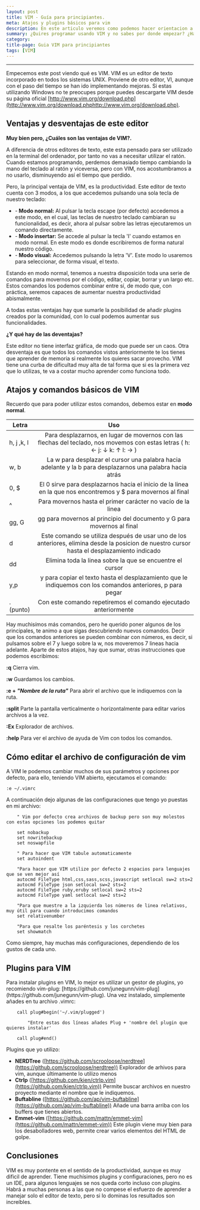 ```yaml
---
layout: post
title: VIM - Guía para principiantes.
meta: Atajos y plugins básicos para vim
description: En este articulo veremos como podemos hacer orientacion a objetos usando JavaScript.
summary: ¿Quires programar usando VIM y no sabes por donde empezar? ¿Has abierto VIM y no sabes como cerrarlo? ¿Quieres descubrir los mejores plugins de VIM? Entonces te recomiendo que leas esto. Explicare los atajos básicos, como configurar vim a nuestro gusto y como añadir plugins.
category:
title-page: Guia VIM para principiantes
tags: [VIM]
---
```


***

Empecemos este post viendo qué es VIM. VIM es un editor de texto incorporado en todos los sistemas UNIX. Proviene de otro editor, VI, aunque con el paso del tiempo se han ido implementando mejoras.
Si estas utilizando Windows no te preocupes porque puedes descargarte VIM desde su página oficial [http://www.vim.org/download.php](http://www.vim.org/download.phphttp://www.vim.org/download.php).

<h2>Ventajas y desventajas de este editor</h2>

<b>Muy bien pero, ¿Cuáles son las ventajas de VIM?.</b> 

A diferencia de otros editores de texto, este esta pensado para ser utilizado en la terminal del ordenador, por tanto no vas a necesitar utilizar el ratón. Cuando estamos programando,
perdemos demasiado tiempo cambiando la mano del teclado al ratón y viceversa, pero con VIM, nos acostumbramos a no usarlo, disminuyendo así el tiempo que perdido.

Pero, la principal ventaja de VIM, es la productividad. Este editor de texto cuenta con 3 modos, a los que accedemos pulsando una sola tecla de nuestro teclado:
<ul>
    <li>-<b> Modo normal:</b> Al pulsar la tecla escape (por defecto) accedemos a este modo, en el cual, las teclas de nuestro teclado cambiaran su funcionalidad, es decir, ahora al pulsar sobre las letras ejecutaremos un comando directamente.</li>
    <li>-<b> Modo insertar:</b> Se accede al pulsar la tecla 'I' cuando estamos en modo normal. En este modo es donde escribiremos de forma natural nuestro código.</li>
    <li>-<b> Modo visual:</b> Accedemos pulsando la letra 'V'. Este modo lo usaremos para seleccionar, de forma visual, el texto. </li>
</ul>
Estando en modo normal, tenemos a nuestra disposición toda una serie de comandos para movernos por el código, editar, copiar, borrar y un largo etc. Estos comandos los podemos combinar entre sí, de modo que, con práctica, seremos capaces de aumentar nuestra 
productividad abismalmente.

A todas estas ventajas hay que sumarle la posibilidad de añadir plugins creados por la comunidad, con lo cual podemos aumentar sus funcionalidades.

<b>¿Y qué hay de las deventajas?</b>

Este editor no tiene interfaz gráfica, de modo que puede ser un caos. Otra desventaja es que todos los comandos vistos anteriormente te los tienes que aprender
de memoria si realmente los quieres sacar provecho.
VIM tiene una curba de dificultad muy alta de tal forma que si es la primera vez que lo utilizas, te va a costar mucho aprender como funciona todo.

<h2>Atajos y comandos básicos de VIM</h2>

Recuerdo que para poder utilizar estos comandos, debemos estar en <b>modo normal</b>.

| Letra        | Uso           | 
| ------------- |:-------------:| 
| h, j ,k, l      | Para desplazarnos, en lugar de movernos con las flechas del teclado, nos movemos con estas letras ( h: ←  j: ↓  k: ↑  l: → ) | 
| w, b      | La w para desplazar el cursor una palabra hacia adelante y la b para desplazarnos una palabra hacia atrás |
| 0, $ | El 0 sirve para desplazarnos hacia el inicio de la linea en la que nos encontremos y $ para movernos al final      |
|^| Para movernos hasta el primer carácter no vacío de la linea|
| gg, G |gg para movernos al principio del documento y G para movernos al final|
| d|Este comando se utiliza después de usar uno de los anteriores, elimina desde la posicion de nuestro cursor hasta el desplazamiento indicado|
| dd| Elimina toda la linea sobre la que se encuentre el cursor|
| y,p|y para copiar el texto hasta el desplazamiento que le indiquemos con los comandos anteriores, p para pegar|
| . (punto)|Con este comando repetiremos el comando ejecutado anteriormente|

Hay muchisímos más comandos, pero he querido poner algunos de los principales, te animo a que sigas descubriendo nuevos comandos. Decir que los comandos anteriores se pueden
combinar con números, es decir, si pulsamos sobre el 7 y luego sobre la w, nos moveremos 7 lineas hacia adelante.
Aparte de estos atajos, hay que sumar, otras instrucciones que podemos escribimos:

<b>:q</b> Cierra vim.

<b>:w</b> Guardamos los cambios.

<b>:e + <em>"Nombre de la ruta"</em></b> Para abrir el archivo que le indiquemos con la ruta.

<b>:split</b> Parte la pantalla verticalmente o horizontalmente para editar varios archivos a la vez.

<b>:Ex</b> Explorador de archivos.

<b>:help</b> Para ver el archivo de ayuda de Vim con todos los comandos.

<h2>Cómo editar el archivo de configuración de vim</h2>

A VIM le podemos cambiar muchos de sus parámetros y opciones por defecto, para ello, teniendo VIM abierto, ejecutamos el comando:

    :e ~/.vimrc

A continuación dejo algunas de las configuraciones que tengo yo puestas en mi archivo:

```
    " Vim por defecto crea archivos de backup pero son muy molestos con estas opciones los podemos quitar

    set nobackup       
    set nowritebackup   
    set noswapfile     
    
    " Para hacer que VIM tabule automaticamente
    set autoindent

    "Para hacer que VIM utilize por defecto 2 espacios para lenguajes que se ven mejor así
    autocmd FileType html,css,sass,scss,javascript setlocal sw=2 sts=2
    autocmd FileType json setlocal sw=2 sts=2
    autocmd FileType ruby,eruby setlocal sw=2 sts=2
    autocmd FileType yaml setlocal sw=2 sts=2

    "Para que muestre a la izquierda los números de linea relativos, muy útil para cuando introducimos comandos
    set relativenumber  

    "Para que resalte los paréntesis y los corchetes
    set showmatch        

```
Como siempre, hay muchas más configuraciones, dependiendo de los gustos de cada uno.

<h2>Plugins para VIM</h2>
Para instalar plugins en VIM, lo mejor es utilizar un gestor de plugins, yo recomiendo vim-plug: [https://github.com/junegunn/vim-plug](https://github.com/junegunn/vim-plug).
Una vez instalado, simplemente añades en tu archivo .vimrc:

```
    call plug#begin('~/.vim/plugged')

        "Entre estas dos líneas añades Plug + 'nombre del plugin que quieres instalar'

    call plug#end()
```
Plugins que yo utilizo:

- <b>NERDTree</b> ([https://github.com/scrooloose/nerdtree](https://github.com/scrooloose/nerdtree)) Explorador de arhivos para vim, aunque últimamente lo utilizo menos
- <b>Ctrlp</b> ([https://github.com/kien/ctrlp.vim](https://github.com/kien/ctrlp.vim)) Permite buscar archivos en nuestro proyecto mediante el nombre que le indiquemos.
- <b>Buftabline</b> ([https://github.com/ap/vim-buftabline](https://github.com/ap/vim-buftabline)) Añade una barra arriba con los buffers que tienes abiertos.
- <b>Emmet-vim</b> ([https://github.com/mattn/emmet-vim](https://github.com/mattn/emmet-vim)) Este plugin viene muy bien para los desabolladores web, permite crear varios elementos del HTML de golpe.

<h2>Conclusiones</h2>
VIM es muy pontente en el sentido de la productividad, aunque es muy dificil de aprender. Tiene muchísimos plugins y configuraciones, pero no es un IDE, para 
algunos lenguajes se nos queda corto incluso con plugins. Habrá a muchas personas a las que no compese el esfuerzo de aprender a manejar solo el editor de texto,
pero si lo dominas los resultados son increíbles.





